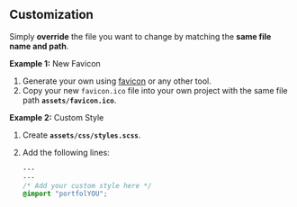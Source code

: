 ## Customization

Simply **override** the file you want to change by matching the **same file name and path**.  

**Example 1:** New Favicon

1. Generate your own using [favicon](https://favicon.io/) or any other tool.
1. Copy your new `favicon.ico` file into your own project with the same file path **`assets/favicon.ico`**.

**Example 2:** Custom Style

1. Create **`assets/css/styles.scss`**.
1. Add the following lines:

    ```css
    ---
    ---
    /* Add your custom style here */
    @import "portfolYOU";
    ```
